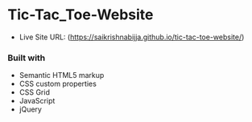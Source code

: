 # Tic-Tac_Toe-Website

- Live Site URL: (https://saikrishnabijja.github.io/tic-tac-toe-website/)

### Built with

- Semantic HTML5 markup
- CSS custom properties
- CSS Grid
- JavaScript
- jQuery
